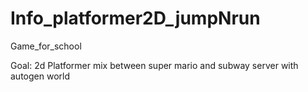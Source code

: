 # Info_platformer2D_jumpNrun

Game_for_school

Goal: 2d Platformer mix between super mario and subway server with autogen world

